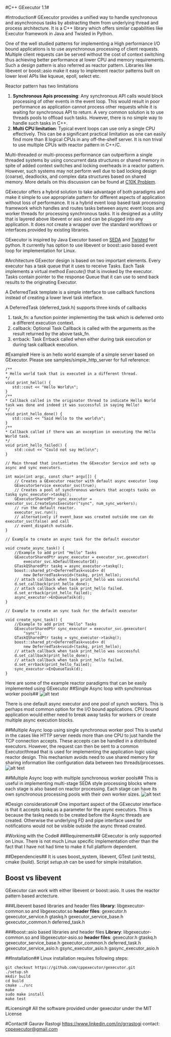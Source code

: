 #C++ GExecutor 1.1#


#Introduction#
GExecutor provides a unified way to handle synchronous and asynchronous tasks by abstracting them from underlying thread and process architecture. It is a C++ library which offers similar capabilities like Executor framework in Java and Twisted in Python.

One of the well studied patterns for implementing a High performance I/O bound applications is to use asynchronous processing of client requests. Multiple client requests can be served without the cost of context switching thus achieving better performance at lower CPU and memory requirements. Such a design pattern is also referred as reactor pattern. Libraries like libevent or boost::asio make it easy to implement reactor patterns built on lower level APIs like kqueue, epoll, select etc.  

Reactor pattern has two limitations  
1. **Synchronous Apis processing**: Any synchronous API calls would block processing of other events in the event loop. This would result in poor performance as application cannot process other requests while it is waiting for synchronous API to return. A very common solution is to use threads pools to offload such tasks. However, there is no simple way to handle such tasks in C++.  
2. **Multi CPU limitation**: Typical event loops can use only a single CPU effectively. This can be a significant practical limitation as one can easily find more than 8 logical CPUs in any off-the-shelf server. It is non trival to use multiple CPUs with reactor pattern in C++/C.

Multi-threaded or multi-process performance can outperform a single threaded systems by using concurrent data structures or shared memory in spite of added context switches and locking overheads in a reactor pattern. However, such systems may not perform well due to bad locking design (coarse), deadlocks, and complex data structures based on shared memory. More details on this discussion can be found at [C10K Problem](http://www.kegel.com/c10k.html).  

GExecutor offers a hybrid solution to take advantage of both paradigms and make it simple to use appropriate pattern for different aspects of application without loss of performance. It is a hybrid event loop based task processing framework which handles and routes tasks between async event loops and worker threads for processing synchronous tasks. It is designed as a utility that is layered above libevent or asio and can be plugged into any application. It does not create
a wrapper over the standard workflows or interfaces provided by existing libraries.

GExecutor is inspired by Java Executor based on [SEDA](http://www.eecs.harvard.edu/~mdw/proj/seda/) and [Twisted](http://twistedmatrix.com/trac/wiki) for python. It currently has option to use libevent or boost::asio based event loop for implementation for Linux.

#Architecture
GExector design is based on two important elements. Every executor has a task queue that it uses to receive Tasks. Each Task implements a virtual method *Execute()* that is invoked by the executor. Tasks contain pointer to the response Queue that it can use to send back results to the originating Executor.

A DeferredTask template is a simple interface to use callback functions instead of creating a lower level task interface.

A DeferredTask (deferred_task.h) supports three kinds of callbacks  
1. task_fn: a function pointer implementing the task which is deferred onto a different execution context.  
2. callback: Optional Task Callback is called with the arguments as the result returned by the above task_fn.  
3. errback: Task Errback called when either during task execution or during task callback execution.  

#Example#
Here is an hello world example of a simple server based on GExecutor. Please see samples/simple_http_server for full reference:  

    /**
    * Hello world task that is executed in a different thread.
    */
    void print_hello() {
       std::cout << "Hello World\n";
    }
    /**
    * Callback called in the originator thread to indicate Hello World task was done and indeed it was successful in saying Hello!
    */
    void print_hello_done() {
       std::cout << "Said Hello to the world\n";
    }
    /**
    * Callback called if there was an exception in executing the Hello World task.
    */
    void print_hello_failed() {
        std::cout << "Could not say Hello\n";
    }  
    
    // Main thread that instantiates the GExecutor Service and sets up async and sync executors.
    
    int main(int argc, const char* argv[]) {
        // Creates a GExecutor reactor with default async executor loop
        GExecutorService executor_svc(true);
        // Creates a pool of synchronous workers that accepts tasks on taskq sync_executor->taskq();
        GExecutorSharedPtr sync_executor = executor_svc.CreateSyncExecutor("sync", num_sync_workers);
        // run the default reactor.
        executor_svc.run();
        // alternatively if event_base was created outside one can do executor_svc(false) and call 
        // event_dispatch outside.
    }  
    
    // Example to create an async task for the default executor
    
    void create_async_task() {
        //Example to add print "Hello" Tasks
        GExecutorSharedPtr async_executor = executor_svc.gexecutor(
            executor_svc.kDefaultExecutorId);
        GTaskQSharedPtr taskq = async_executor->taskq();
        boost::shared_ptr<DeferredTask<void>> d(
            new DeferredTask<void>(taskq, print_hello);
        // attach callback when task print_hello was successful
        d.set_callback(print_hello_done);
        // attach callback when task print_hello failed.
        d.set_errback(print_hello_failed);
        async_executor->EnQueueTask(d);
    }

    // Example to create an sync task for the default executor

    void create_sync_task() {
        //Example to add print "Hello" Tasks
        GExecutorSharedPtr sync_executor = executor_svc.gexecutor(
            "sync");
        GTaskQSharedPtr taskq = sync_executor->taskq();
        boost::shared_ptr<DeferredTask<void>> d(
            new DeferredTask<void>(taskq, print_hello);
        // attach callback when task print_hello was successful
        d.set_callback(print_hello_done);
        // attach callback when task print_hello failed.
        d.set_errback(print_hello_failed);
        sync_executor->EnQueueTask(d);
    }


Here are some of the example reactor paradigms that can be easily implemented using GExecutor
##Single Async loop with synchronous worker pools##
![alt text](1async1sync.jpg)

There is one default async executor and one pool of synch workers. This is perhaps most common option for the I/O bound applications. CPU bound application would either need to break away tasks for workers or create multiple async execution blocks.

##Multiple Async loop using single synchronous worker pool
This is useful in the cases like HTTP server needs more than one CPU to just handle the TCP connection accepts. These accepts can be handled in a distributed executors. However, the request can then be sent to a common Executor/thread that is used for implementing the application logic using reactor design. This mechanism avoids need to use shared memory for sharing information like configuration data between two threads/processes.
![alt text](multi-async-1-sync.jpg)


##Multiple Async loop with multiple synchronous worker pools##
This is useful in implementing multi-stage SEDA style processing blocks where each stage is also based on reactor processing. Each stage can have its own synchronous processing pools with their own worker sizes.
![alt text](multi-async-multi-sync.jpg)


#Design considerations#
One important aspect of the GExecutor interface is that it accepts taskq as a parameter for the async executors. This is because the taskq needs to be created before the Async threads are created. Otherwise the underlying FD and pipe interface used for notifications would not be visible outside the async thread created.


#Working with the Code#
##Requirements##
GExecutor is only supported on Linux. There is not much Linux specific implementation other than the fact that I have not had time to make it full platform dependent.

##Dependencies##
It is uses boost_system, libevent, GTest (unit tests), cmake (build). Script *setup.sh* can be used for simple installation.

## Boost vs libevent
GExecutor can work with either libevent or boost::asio. It uses the reactor pattern based arctecture. 

###Libevent based libraries and header files
**library**: libgexecutor-common.so and libgexecutor.so
**header files**: gexecutor.h gexecutor_service.h gtaskq.h gexecutor_service_base.h
				gexecutor_common.h deferred_task.h

###boost::asio based libraries and header files
**Library**: libgexecutor-common.so and libgexecutor-asio.so
**header files**: gexecutor.h gtaskq.h gexecutor_service_base.h
				gexecutor_common.h deferred_task.h gexecutor_service_asio.h gsync_executor_asio.h 
        		gasync_executor_asio.h


##Installation##
Linux installation requires following steps:  

    git checkout https://github.com/cppexecutor/gexecutor.git
    ./setup.sh
    mkdir build
    cd build
    cmake ../src
    make
    sudo make install
    make test
  
#Licensing#
All the software provided under gexecutor under the MIT License

#Contact#
Gaurav Rastogi
https://www.linkedin.com/in/grrastogi
contact: cppexecutor@gmail.com

